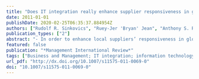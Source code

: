 ```yaml
---
title: "Does IT integration really enhance supplier responsiveness in global supply chains?"
date: 2011-01-01
publishDate: 2020-02-25T06:35:37.884954Z
authors: ["Rudolf R. Sinkovics", "Ruey-Jer 'Bryan' Jean", "Anthony S. Roath", "S. Tamer Cavusgil"]
publication_types: ["2"]
abstract: "- In order to enhance local suppliers’ responsiveness in global supply chain relationships, MNEs must work with their local suppliers to create new forms of relationship structures. Cultural and country differences may limit the use and effectiveness of traditional tools that govern the relationships between MNE and their local suppliers. - Drawing on the resource-based view and transaction cost economics, this study uses 219 Taiwanese electronics suppliers to examine the influence of information technology integration and trust on supply chain responsiveness in varied cultural distance conditions. We find that the process is mediated by a governance mechanism including cooperativeness efforts and MNEs control. - This study demonstrates that the use of IT integration through B2B information technology and trust can help MNEs to enhance local suppliers’ responsiveness in global supply chain relationships."
featured: false
publication: "*Management International Review*"
tags: ["Business and Management; IT integration; information technology; trust; global supply chain relationship; cooperativeness; control; supplier responsiveness"]
url_pdf: "http://dx.doi.org/10.1007/s11575-011-0069-0"
doi: "10.1007/s11575-011-0069-0"
---
```


